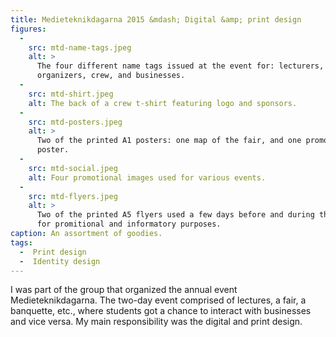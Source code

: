 ```yaml
---
title: Medieteknikdagarna 2015 &mdash; Digital &amp; print design
figures:
  -
    src: mtd-name-tags.jpeg
    alt: >
      The four different name tags issued at the event for: lecturers,
      organizers, crew, and businesses.
  -
    src: mtd-shirt.jpeg
    alt: The back of a crew t-shirt featuring logo and sponsors.
  -
    src: mtd-posters.jpeg
    alt: >
      Two of the printed A1 posters: one map of the fair, and one promotional
      poster.
  -
    src: mtd-social.jpeg
    alt: Four promotional images used for various events.
  -
    src: mtd-flyers.jpeg
    alt: >
      Two of the printed A5 flyers used a few days before and during the event
      for promitional and informatory purposes.
caption: An assortment of goodies.
tags:
  -  Print design
  -  Identity design
---
```

I was part of the group that organized the annual event Medieteknikdagarna. The
two-day event comprised of lectures, a fair, a banquette, etc., where students
got a chance to interact with businesses and vice versa. My main responsibility
was the digital and print design.
